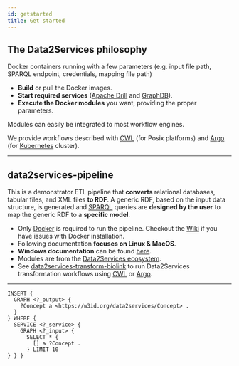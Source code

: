 ```yaml
---
id: getstarted
title: Get started
---
```


## The Data2Services philosophy

Docker containers running with a few parameters (e.g. input file path, SPARQL endpoint, credentials, mapping file path)

- **Build** or pull the Docker images.
- **Start required services** ([Apache Drill](https://github.com/amalic/apache-drill) and [GraphDB](https://github.com/MaastrichtU-IDS/graphdb)).
- **Execute the Docker modules** you want, providing the proper parameters.

Modules can easily be integrated to most workflow engines. 

We provide workflows described with [CWL](https://www.commonwl.org/) (for Posix platforms) and [Argo](https://argoproj.github.io/argo/) (for [Kubernetes](https://kubernetes.io/) cluster).

---

## data2services-pipeline

This is a demonstrator ETL pipeline that **converts** relational databases, tabular files, and XML files **to RDF**. A generic RDF, based on the input data structure, is generated and [SPARQL](https://www.w3.org/TR/sparql11-query/) queries are **designed by the user** to map the generic RDF to a **specific model**.

* Only [Docker](https://docs.docker.com/install/) is required to run the pipeline. Checkout the [Wiki](https://github.com/MaastrichtU-IDS/data2services-pipeline/wiki/Docker-documentation) if you have issues with Docker installation.
* Following documentation **focuses on Linux & MacOS**.
* **Windows documentation** can be found [here](https://github.com/MaastrichtU-IDS/data2services-pipeline/wiki/Run-on-Windows).
* Modules are from the [Data2Services ecosystem](https://github.com/MaastrichtU-IDS/data2services-ecosystem). 
* See [data2services-transform-biolink](https://github.com/MaastrichtU-IDS/data2services-transform-biolink) to run Data2Services transformation workflows using [CWL](https://www.commonwl.org/) or [Argo](https://argoproj.github.io/argo/).

---


```sparql
INSERT {
  GRAPH <?_output> {
    ?Concept a <https://w3id.org/data2services/Concept> .
  }
} WHERE {
  SERVICE <?_service> {
    GRAPH <?_input> {
      SELECT * {
        [] a ?Concept .
      } LIMIT 10 
} } }
```